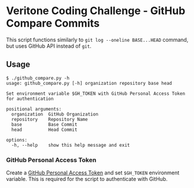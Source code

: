 # Veritone Coding Challenge - GitHub Compare Commits

This script functions similarly to `git log --oneline BASE...HEAD` command, but uses GitHub API instead of `git`.

## Usage

```
$ ./github_compare.py -h
usage: github_compare.py [-h] organization repository base head

Set environment variable $GH_TOKEN with GitHub Personal Access Token for authentication

positional arguments:
  organization  GitHub Organization
  repository    Repository Name
  base          Base Commit
  head          Head Commit

options:
  -h, --help    show this help message and exit
```

### GitHub Personal Access Token

Create a [GitHub Personal Access Token](https://docs.github.com/en/authentication/keeping-your-account-and-data-secure/creating-a-personal-access-token) and set `$GH_TOKEN` environment variable. This is required for the script to authenticate with GitHub.
